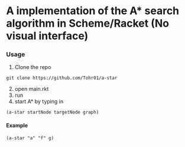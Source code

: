 # A implementation of the A* search algorithm in Scheme/Racket (No visual interface)

### Usage
1. Clone the repo
````
git clone https://github.com/Tohr01/a-star
````
2. open main.rkt
3. run
4. start A* by typing in
```
(a-star startNode targetNode graph)
```

#### Example
```
(a-star "a" "f" g)
```
